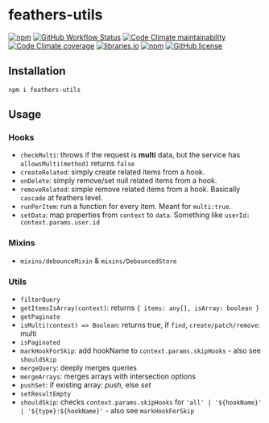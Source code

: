 # feathers-utils

[![npm](https://img.shields.io/npm/v/feathers-utils)](https://www.npmjs.com/package/feathers-utils)
[![GitHub Workflow Status](https://img.shields.io/github/workflow/status/fratzinger/feathers-utils/Node.js%20CI)](https://github.com/fratzinger/feathers-utils/actions/workflows/node.js.yml?query=branch%3Amain)
[![Code Climate maintainability](https://img.shields.io/codeclimate/maintainability/fratzinger/feathers-utils)](https://codeclimate.com/github/fratzinger/feathers-utils)
[![Code Climate coverage](https://img.shields.io/codeclimate/coverage/fratzinger/feathers-utils)](https://codeclimate.com/github/fratzinger/feathers-utils)
[![libraries.io](https://img.shields.io/librariesio/release/npm/feathers-utils)](https://libraries.io/npm/feathers-utils)
[![npm](https://img.shields.io/npm/dm/feathers-utils)](https://www.npmjs.com/package/feathers-utils)
[![GitHub license](https://img.shields.io/github/license/fratzinger/feathers-utils)](https://github.com/fratzinger/feathers-utils/blob/main/LICENSE.md)


## Installation

```shell
npm i feathers-utils
```

## Usage

### Hooks

- `checkMulti`: throws if the request is **multi** data, but the service has `allowsMulti(method)` returns `false`
- `createRelated`: simply create related items from a hook.
- `onDelete`: simply remove/set null related items from a hook.
- `removeRelated`: simple remove related items from a hook. Basically `cascade` at feathers level.
- `runPerItem`: run a function for every item. Meant for `multi:true`.
- `setData`: map properties from `context` to `data`. Something like `userId: context.params.user.id`

### Mixins

- `mixins/debounceMixin` & `mixins/DebouncedStore`

### Utils

- `filterQuery`
- `getItemsIsArray(context)`: returns `{ items: any[], isArray: boolean }`
- `getPaginate`
- `isMulti(context) => Boolean`: returns true, if `find`, `create/patch/remove`: multi
- `isPaginated`
- `markHookForSkip`: add hookName to `context.params.skipHooks` - also see `shouldSkip`
- `mergeQuery`: deeply merges queries
- `mergeArrays`: merges arrays with intersection options
- `pushSet`: if existing array: *push*, else *set*
- `setResultEmpty`
- `shouldSkip`: checks `context.params.skipHooks` for `'all' | '${hookName}' | '${type}:${hookName}'` - also see `markHookForSkip`
